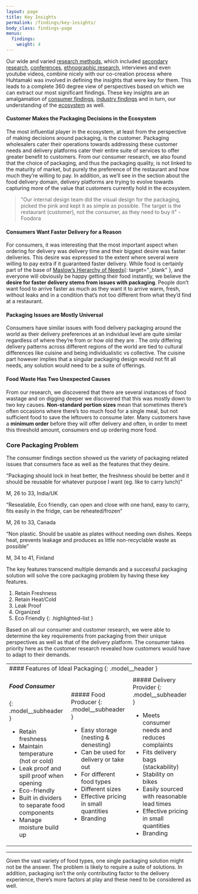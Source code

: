```yaml
---
layout: page
title: Key Insights
permalink: /findings/key-insights/
body_class: findings-page
menus:
  findings:
    weight: 4
---
```


<section class="container-fluid" markdown="1">
  <div class="container" markdown="1">

Our wide and varied [research methods](../../methodology), which included [secondary research](../..//methodology/secondary-research/), [conferences](../..//methodology/industry-research/), [ethnographic research](../../methodology/consumer-research/), interviews and even youtube videos, combine nicely with our co-creation process where Huhtamaki was involved in defining the insights that were key for them. This leads to a complete 360 degree view of perspectives based on which we can extract our most significant findings. These key insights are an amalgamation of [consumer findings](../..//findings/consumer/), [industry findings](../../findings/industry/) and in turn, our understanding of the [ecosystem](../../findings/ecosystem/) as well.

#### Customer Makes the Packaging Decisions in the Ecosystem

The most influential player in the ecosystem, at least from the perspective of making decisions around packaging, is the customer. Packaging wholesalers cater their operations towards addressing these customer needs and delivery platforms cater their entire suite of services to offer greater benefit to customers. From our consumer research, we also found that the choice of packaging, and thus the packaging quality, is not linked to the maturity of market, but purely the preference of the restaurant and how much they’re willing to pay. In addition, as we’ll see in the section about the food delivery domain, delivery platforms are trying to evolve towards capturing more of the value that customers currently hold in the ecosystem.

> "Our internal design team did the visual design for the packaging, picked the pink and kept it as simple as possible. The target is the restaurant (customer), not the consumer, as they need to buy it" - Foodora

#### Consumers Want Faster Delivery for a Reason

For consumers, it was interesting that the most important aspect when ordering for delivery was delivery time and their biggest desire was faster deliveries. This desire was expressed to the extent where several were willing to pay extra if it guaranteed faster delivery. While food is certainly part of the base of [Maslow’s Hierarchy of Needs](https://www.simplypsychology.org/maslow.html){: target="_blank" }, and everyone will obviously be happy getting their food instantly, we believe the **desire for faster delivery stems from issues with packaging**. People don’t want food to arrive faster as much as they want it to arrive warm, fresh, without leaks and in a condition that’s not too different from what they’d find at a restaurant.

#### Packaging Issues are Mostly Universal

Consumers have similar issues with food delivery packaging around the world as their delivery preferences at an individual level are quite similar regardless of where they’re from or how old they are . The only differing delivery patterns across different regions of the world are tied to cultural differences like cuisine and being individualistic vs collective. The cuisine part however implies that a singular packaging design would not fit all needs, any solution would need to be a suite of offerings.

#### Food Waste Has Two Unexpected Causes

From our research, we discovered that there are several instances of food wastage and on digging deeper we discovered that this was mostly down to two key causes. **Non-standard portion sizes** mean that sometimes there’s often occasions where there’s too much food for a single meal, but not sufficient food to save the leftovers to consume later. Many customers have a **minimum order** before they will offer delivery and often, in order to meet this threshold amount, consumers end up ordering more food.

### Core Packaging Problem

The consumer findings section showed us the variety of packaging related issues that consumers face as well as the features that they desire. 


<div class="block block--white">
  <p class="block__text">
    “Packaging should lock in heat better, the freshness should be better and it should be reusable for whatever purpose I want (eg. like to carry lunch)”
  </p>
  <p class="block__sign">
    M, 26 to 33, India/UK
  </p>
</div>

<div class="block block--white">
  <p class="block__text">
    “Resealable, Eco friendly, can open and close with one hand, easy to carry, fits easily in the fridge, can be reheated/frozen” 
  </p>
  <p class="block__sign">
    M, 26 to 33, Canada
  </p>
</div>

<div class="block block--white">
  <p class="block__text">
    “Non plastic. Should be usable as plates without needing own dishes. Keeps heat, prevents leakage and produces as little non-recyclable waste as possible”
  </p>
  <p class="block__sign">
    M, 34 to 41, Finland
  </p>
</div>

The key features transcend multiple demands and a successful packaging solution will solve the core packaging problem by having these key features.

1. Retain Freshness
1. Retain Heat/Cold
1. Leak Proof
1. Organized
1. Eco Friendly
{: .highlighted-list }


Based on all our consumer and customer research, we were able to determine the key requirements from packaging from their unique perspectives as well as that of the delivery platform. The consumer takes priority here as the customer research revealed how customers would have to adapt to their demands.

<table class="model" markdown="1">
<tr markdown="1">
<td markdown="1" colspan="3">
#### Features of Ideal Packaging
{: .model__header }
</td>
</tr>
<tr markdown="1">
<td markdown="1">

##### Food Consumer
{: .model__subheader }

* Retain freshness
* Maintain temperature (hot or cold)
* Leak proof and spill proof when opening
* Eco-friendly
* Built in dividers to separate food components
* Manage moisture build up

</td>

<td markdown="1">
##### Food Producer 
{: .model__subheader }

* Easy storage (nesting & denesting)
* Can be used for delivery or take out
* For different food types
* Different sizes
* Effective pricing in small quantities
* Branding

</td>

<td markdown="1">
##### Delivery Provider
{: .model__subheader }

* Meets consumer needs and reduces complaints
* Fits delivery bags (stackability)
* Stability on bikes
* Easily sourced with reasonable lead times
* Effective pricing in small quantities
* Branding

</td>
</tr>
</table>

<hr/>

Given the vast variety of food types, one single packaging solution might not be the answer. The problem is likely to require a suite of solutions. In addition, packaging isn’t the only contributing factor to the delivery experience, there’s more factors at play and these need to be considered as well.

</div>
</section>
